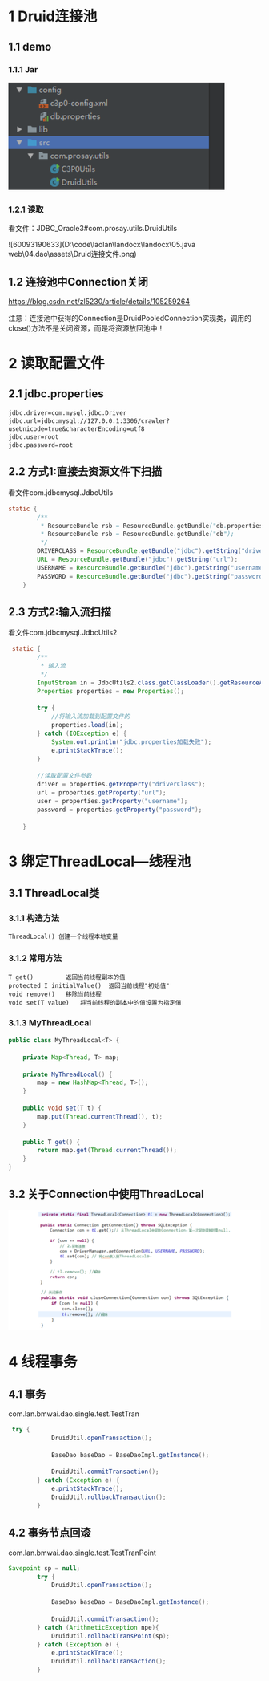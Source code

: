  

# 1 **Druid连接池**

## 1.1 demo

### 1.1.1 **Jar**

![Druid连接](./assets/Druid连接.png) 

 

### 1.2.1 **读取**

看文件：JDBC_Oracle3#com.prosay.utils.DruidUtils

![60093190633](D:\code\laolan\landocx\landocx\05.java web\04.dao\assets\Druid连接文件.png) 

 

## 1.2 连接池中Connection关闭

 <https://blog.csdn.net/zl5230/article/details/105259264>

​	注意：连接池中获得的Connection是DruidPooledConnection实现类，调用的close()方法不是关闭资源，而是将资源放回池中！

 

# 2 读取配置文件

## 2.1 **jdbc.properties**

```properties
jdbc.driver=com.mysql.jdbc.Driver
jdbc.url=jdbc:mysql://127.0.0.1:3306/crawler?useUnicode=true&characterEncoding=utf8
jdbc.user=root
jdbc.password=root
```

## 2.2 方式1:直接去资源文件下扫描

看文件com.jdbcmysql.JdbcUtils

```java
static {
        /**
         * ResourceBundle rsb = ResourceBundle.getBundle("db.properties"); 等价
         * ResourceBundle rsb = ResourceBundle.getBundle("db");
         */
        DRIVERCLASS = ResourceBundle.getBundle("jdbc").getString("driverClass");
        URL = ResourceBundle.getBundle("jdbc").getString("url");
        USERNAME = ResourceBundle.getBundle("jdbc").getString("username");
        PASSWORD = ResourceBundle.getBundle("jdbc").getString("password");
    }
```

## 2.3 方式2:输入流扫描

看文件com.jdbcmysql.JdbcUtils2

```java
 static {
        /**
         * 输入流
         */
        InputStream in = JdbcUtils2.class.getClassLoader().getResourceAsStream("jdbc.properties");
        Properties properties = new Properties();

        try {
            //将输入流加载到配置文件的
            properties.load(in);
        } catch (IOException e) {
            System.out.println("jdbc.properties加载失败");
            e.printStackTrace();
        }

        //读取配置文件参数
        driver = properties.getProperty("driverClass");
        url = properties.getProperty("url");
        user = properties.getProperty("username");
        password = properties.getProperty("password");

    }
```



# 3 **绑定ThreadLocal—线程池**

## 3.1 **ThreadLocal类**

### 3.1.1 **构造方法**

```
ThreadLocal() 创建一个线程本地变量
```

### 3.1.2 **常用方法**

```
T get()			返回当前线程副本的值
protected I initialValue()	返回当前线程"初始值"
void remove()	移除当前线程
void set(T value)	将当前线程的副本中的值设置为指定值 
```

 

### 3.1.3 **MyThreadLocal<T>**

```java
public class MyThreadLocal<T> {

	private Map<Thread, T> map;

	private MyThreadLocal() {
		map = new HashMap<Thread, T>();
	}

	public void set(T t) {
		map.put(Thread.currentThread(), t);
	}
 
	public T get() {
		return map.get(Thread.currentThread());
	}
}
```

 

## 3.2 **关于Connection中使用ThreadLocal**

![ThreadLocal](./assets/ThreadLocal.png)

 

# 4 **线程事务**

## 4.1 事务

com.lan.bmwai.dao.single.test.TestTran

```java
 try {
            DruidUtil.openTransaction();

            BaseDao baseDao = BaseDaoImpl.getInstance();
           
            DruidUtil.commitTransaction();
        } catch (Exception e) {
            e.printStackTrace();
            DruidUtil.rollbackTransaction();
        }
```



## 4.2 事务节点回滚

 com.lan.bmwai.dao.single.test.TestTranPoint

```java
Savepoint sp = null;
        try {
            DruidUtil.openTransaction();

            BaseDao baseDao = BaseDaoImpl.getInstance();

            DruidUtil.commitTransaction();
        } catch (ArithmeticException npe){
            DruidUtil.rollbackTransPoint(sp);
        } catch (Exception e) {
            e.printStackTrace();
            DruidUtil.rollbackTransaction();
        }

```



 

 

 

 

 